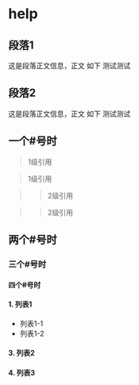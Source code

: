 # help

## 段落1 ##

这是段落正文信息，正文
如下
测试测试

## 段落2 ##

这是段落正文信息，正文
如下
测试测试

## 一个#号时 ##
>1级引用

>1级引用

>>2级引用

>>2级引用

## 两个#号时 ##


### 三个#号时 ###

#### 四个#号时 ####



#### 1.  列表1  ####
  + 列表1-1
  + 列表1-2
#### 3.  列表2  ####
#### 4.  列表3  ####

